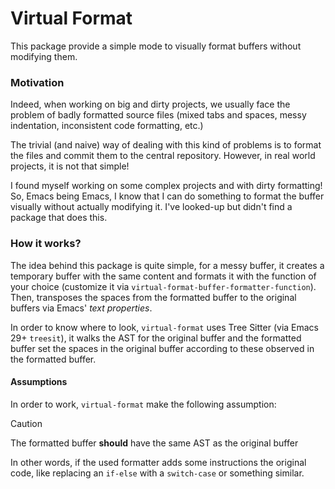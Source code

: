 Virtual Format
==

This package provide a simple mode to visually format buffers without modifying
them.


### Motivation

Indeed, when working on big and dirty projects, we usually face the problem of
badly formatted source files (mixed tabs and spaces, messy indentation,
inconsistent code formatting, etc.)

The trivial (and naive) way of dealing with this kind of problems is to format
the files and commit them to the central repository. However, in real world
projects, it is not that simple!

I found myself working on some complex projects and with dirty formatting! So,
Emacs being Emacs, I know that I can do something to format the buffer visually
without actually modifying it. I've looked-up but didn't find a package that
does this.


### How it works?

The idea behind this package is quite simple, for a messy buffer, it creates a
temporary buffer with the same content and formats it with the function of your
choice (customize it via `virtual-format-buffer-formatter-function`). Then,
transposes the spaces from the formatted buffer to the original buffers via
Emacs' _text properties_.

In order to know where to look, `virtual-format` uses Tree Sitter (via Emacs 29+
`treesit`), it walks the AST for the original buffer and the formatted buffer
set the spaces in the original buffer according to these observed in the
formatted buffer.

#### Assumptions

In order to work, `virtual-format` make the following assumption:

> [!CAUTION]
> The formatted buffer **should** have the same AST as the original buffer

In other words, if the used formatter adds some instructions the original code,
like replacing an `if-else` with a `switch-case` or something similar.
